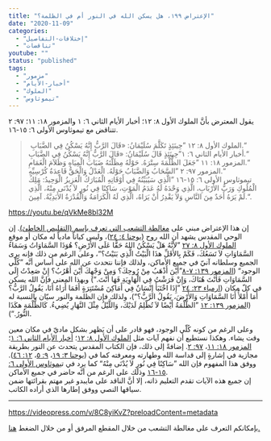 ```yaml
---
title: "الإعتراض ١٩٩، هل يسكن الله في النور أم في الظلمة؟"
date: "2020-11-09"
categories: 
  - "إختلافات-التفاصيل"
  - "تناقضات"
youtube: ""
status: "published"
tags: 
  - "مزمور"
  - "أخبار-الأيام"
  - "الملوك"
  - "تيموثاوس"
---
```


يقول المعترض بأنَّ الملوك الأول ٨: ١٢؛ أخبار الأيام الثاني ٦: ١ والمزمور ١٨: ١١؛ ٩٧: ٢ تتناقض مع تيموثاوس الأولى ٦: ١٥-١٦.

>  الملوك الأول ٨: ١٢ ”حِينَئِذٍ تَكَلَّمَ سُلَيْمَانُ: «قَالَ الرَّبُّ إِنَّهُ يَسْكُنُ فِي الضَّبَابِ.“  
> أخبار الأيام الثاني ٦: ١”حِينَئِذٍ قَالَ سُلَيْمَانُ: «قَالَ الرَّبُّ إِنَّهُ يَسْكُنُ فِي الضَّبَابِ.“  
> المزمور ١٨: ١١ ”جَعَلَ الظُّلْمَةَ سِتْرَهُ. حَوْلَهُ مِظَلَّتَهُ ضَبَابَ الْمِيَاهِ وَظَلاَمَ الْغَمَامِ.“  
> المزمور ٩٧: ٢ ”السَّحَابُ وَالضَّبَابُ حَوْلَهُ. الْعَدْلُ وَالْحَقُّ قَاعِدَةُ كُرْسِيِّهِ.“  
> تيموثاوس الأولى ٦: ١٥-١٦ ”الَّذِي سَيُبَيِّنُهُ فِي أَوْقَاتِهِ الْمُبَارَكُ الْعَزِيزُ الْوَحِيدُ: مَلِكُ الْمُلُوكِ وَرَبُّ الأَرْبَابِ، الَّذِي وَحْدَهُ لَهُ عَدَمُ الْمَوْتِ، سَاكِنًا فِي نُورٍ لاَ يُدْنَى مِنْهُ، الَّذِي لَمْ يَرَهُ أَحَدٌ مِنَ النَّاسِ وَلاَ يَقْدِرُ أَنْ يَرَاهُ، الَّذِي لَهُ الْكَرَامَةُ وَالْقُدْرَةُ الأَبَدِيَّةُ. آمِينَ.“.

https://youtu.be/qVkMe8bl32M

إن هذا الإعتراض مبني على [مغالطة التشعب التي تعرف بإسم (التقليص الخاطئ)](https://reasonofhope.com/2019/07/25/bifurcation/). إن الوحي المقدس يشهد أن الله روح ([يوحنا ٤: ٢٤](https://biblia.com/books/ar-vandyke/john4.24))، وليس كياناً مادياً له مكان أو موقع [الملوك الأول ٨: ٢٧](https://biblia.com/books/ar-vandyke/1ki8.27) ”لأَنَّهُ هَلْ يَسْكُنُ اللهُ حَقًّا عَلَى الأَرْضِ؟ هُوَذَا السَّمَاوَاتُ وَسَمَاءُ السَّمَاوَاتِ لاَ تَسَعُكَ، فَكَمْ بِالأَقَلِّ هذَا الْبَيْتُ الَّذِي بَنَيْتُ؟“، وعلى الرغم من ذلك فإنه يرى الجميع وسلطانه آنيّ في جميع الأماكن، ولذلك فإننا نتحدث عن الله على أساس أنَّه ”كُلّي الوجود“ ([المزمور ١٣٩: ٧-٨](https://biblia.com/books/ar-vandyke/ps139.7-8)”أَيْنَ أَذْهَبُ مِنْ رُوحِكَ؟ وَمِنْ وَجْهِكَ أَيْنَ أَهْرُبُ؟ إِنْ صَعِدْتُ إِلَى السَّمَاوَاتِ فَأَنْتَ هُنَاكَ، وَإِنْ فَرَشْتُ فِي الْهَاوِيَةِ فَهَا أَنْتَ.“) وبهذا المعنى فإنَّ الله يسكن في كلّ مكان ([ارمياء ٢٣: ٢٤](https://biblia.com/books/ar-vandyke/jer23.24) ”إِذَا اخْتَبَأَ إِنْسَانٌ فِي أَمَاكِنَ مُسْتَتِرَةٍ أَفَمَا أَرَاهُ أَنَا، يَقُولُ الرَّبُّ؟ أَمَا أَمْلأُ أَنَا السَّمَاوَاتِ وَالأَرْضَ، يَقُولُ الرَّبُّ؟“)، ولذلك فإن الظلمة والنور سيّان بالنسبة له (ا[لمزمور ١٣٩: ١٢](https://biblia.com/books/ar-vandyke/ps139.12) ”الظُّلْمَةُ أَيْضًا لاَ تُظْلِمُ لَدَيْكَ، وَاللَّيْلُ مِثْلَ النَّهَارِ يُضِيءُ. كَالظُّلْمَةِ هكَذَا النُّورُ.“).

وعلى الرغم من كونه كُلّي الوجود، فهو قادر على أن يَظهر بشكل ماديّ في مكان معين وقت يشاء. وهكذا نستطيع أن نفهم آيات مثل [الملوك الأول ٨: ١٢](https://biblia.com/books/ar-vandyke/1ki8.12)؛ [أخبار الأيام الثاني ٦: ١](https://biblia.com/books/ar-vandyke/2ch6.1)؛ [المزمور ١٨: ١١](https://biblia.com/books/ar-vandyke/ps18.11)، [٩٧: ٢](https://biblia.com/books/ar-vandyke/ps97.2). إضافةً إلى ذلك، فإن الكتاب المقدس يتحدث عن النور بطريقة مجازية في إشارةٍ إلى قداسة الله وطهارته ومعرفته كما في ([يوحنا ٣: ١٩](https://biblia.com/books/ar-vandyke/john3.19)، [٩: ٥](https://biblia.com/books/ar-vandyke/john9.5)، [١٢: ٤٦](https://biblia.com/books/ar-vandyke/john12.46)). ووفق هذا المفهوم فإن الله ”سَاكِنًا فِي نُورٍ لاَ يُدْنَى مِنْهُ“ كما يرد في ت[يموثاوس الأولى ٦: ١٥-١٦](https://biblia.com/books/ar-vandyke/1tim6.15-16) وذلك على الرغم من أنَّه حاضر في جميع الأماكن.  
إن جميع هذه الآيات تقدم التعليم ذاته، إلا أنَّ الناقد على مايبدو غير مهتم بقرائتها ضمن سياقها النصي ووفق إطارها الذي أراده الكاتب.

* * *

https://videopress.com/v/8C8yiKvZ?preloadContent=metadata

بإمكانكم التعرف على مغالطة التشعب من خلال المقطع المرفق أو من خلال الضغط [هنا.](https://reasonofhope.com/2019/07/25/bifurcation/)
